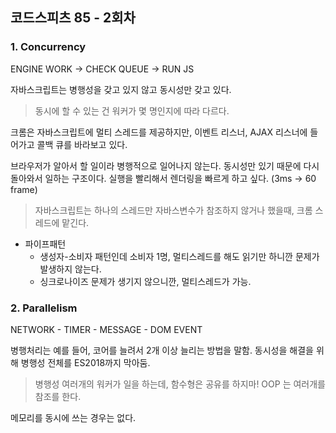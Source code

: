 ## 코드스피츠 85 - 2회차
### 1. Concurrency
ENGINE WORK -> CHECK QUEUE -> RUN JS

자바스크립트는 병행성을 갖고 있지 않고 동시성만 갖고 있다. 
> 동시에 할 수 있는 건 워커가 몇 명인지에 따라 다르다.

크롬은 자바스크립트에 멀티 스레드를 제공하지만, 이벤트 리스너, AJAX 리스너에 들어가고 콜백 큐를 바라보고 있다. 

브라우저가 알아서 할 일이라 병행적으로 일어나지 않는다. 
동시성만 있기 때문에 다시 돌아와서 일하는 구조이다.
실행을 빨리해서 렌더링을 빠르게 하고 싶다. (3ms -> 60 frame)
> 자바스크립트는 하나의 스레드만 자바스변수가 참조하지 않거나 했을때, 크롬 스레드에 맡긴다. 

- 파이프패턴 
    - 생성자-소비자 패턴인데 소비자 1명, 멀티스레드를 해도 읽기만 하니깐 문제가 발생하지 않는다.
    - 싱크로나이즈 문제가 생기지 않으니깐, 멀티스레드가 가능.

### 2. Parallelism 
NETWORK - TIMER - MESSAGE - DOM EVENT

병행처리는 예를 들어, 코어를 늘려서 2개 이상 늘리는 방법을 말함.
동시성을 해결을 위해 병행성 전체를 ES2018까지 막아둠.

>병행성 여러개의 워커가 일을 하는데, 함수형은 공유를 하지마! OOP 는 여러개를 참조를 한다.

메모리를 동시에 쓰는 경우는 없다. 
